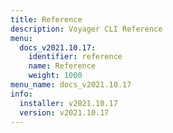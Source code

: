 ```yaml
---
title: Reference
description: Voyager CLI Reference
menu:
  docs_v2021.10.17:
    identifier: reference
    name: Reference
    weight: 1000
menu_name: docs_v2021.10.17
info:
  installer: v2021.10.17
  version: v2021.10.17
---
```


